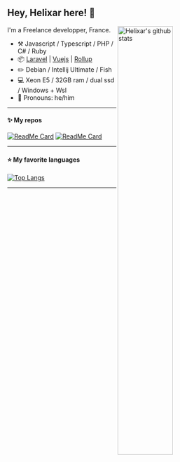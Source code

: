 ## Hey, Helixar here! :wave:

<img align="right" alt="Helixar's github stats" width="50%" src="https://github-readme-stats.vercel.app/api?username=Helixar&show_icons=true&theme=dracula">

I'm a Freelance developper, France.

-   :hammer_and_pick: Javascript / Typescript / PHP / C# / Ruby
-   :package: [Laravel](https://github.com/laravel) | [Vuejs](https://github.com/vuejs/vue) | [Rollup](https://github.com/rollup/rollup)
-   :pencil2: Debian / Intellij Ultimate / Fish
-   :computer: Xeon E5 / 32GB ram / dual ssd / Windows + Wsl    
-   :man: Pronouns: he/him

---

#### :sparkles: My repos

[![ReadMe Card](https://github-readme-stats.vercel.app/api/pin/?username=Helixar&repo=laravel-skeleton&theme=dracula)](https://github.com/Helixar/laravel-skeleton)
[![ReadMe Card](https://github-readme-stats.vercel.app/api/pin/?username=Helixar&repo=spotlight-typescript&theme=dracula)](https://github.com/Helixar/spotlight-typescript)

---

#### :star: My favorite languages
[![Top Langs](https://github-readme-stats.vercel.app/api/top-langs/?username=Helixar&layout=compact&theme=dracula)](https://github.com/Helixar/)

---
